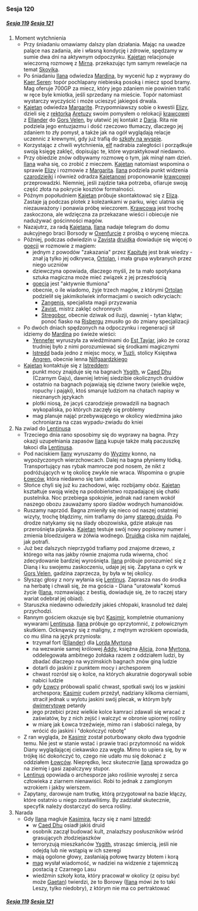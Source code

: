 ### Sesja 120
##### [Sesja 119](#sesja-119) [Sesja 121](#sesja-121)
1. Moment wytchnienia
    - Przy śniadaniu omawiamy dalszy plan działania. Mając na uwadze palące nas zadania, ale i własną kondycję i zdrowie, spędzamy w sumie dwa dni na aktywnym odpoczynku. [Kajetan](#g_kajetan) relacjonuje wieczorną rozmowę z [Mirną](#p_mirna). przekazując tym samym rewelacje na temat [Skovika](#p_skovik).
    - Po śniadaniu [Ilana](#g_ilana) odwiedza [Mardina](#p_mardin), by wycenić łup z wyprawy do [Kaer Seren](#l_kaer_seren): topór pochlapany niebieską posoką i miecz spod bramy. Mag oferuje 700GP za miecz, który jego zdaniem nie powinien trafić w ręce byle kmiotka, jeśli sprzedany na mieście. Topór natomiast wystarczy wyczyścić i może ucieszyć jakiegoś drwala.
    - [Kajetan](#g_kajetan) odwiedza [Margaritę](#p_margarita). Przypomniawszy sobie o kwestii [Elizy](#p_eliza), dzieli się z [rektorką](#p_margarita) [Aretuzy](#l_aretuza) swoim pomysłem o relokacji [krawcowej](#p_eliza) z [Ellander](#l_ellander) do [Gors Velen](#l_gors_velen), by ułatwić jej kontakt z [Darią](#p_daria). Rita nie podziela jego entuzjazmu i dość rzeczowo tłumaczy, dlaczego jej zdaniem to zły pomysł, a także jak na ogół wyglądają relacje uczennic z krewnymi, gdy już trafią do [szkoły na wyspie](#l_aretuza).
    - Korzystając z chwili wytchnienia, [elf](#g_kajetan) nadrabia zaległości i porządkuje swoją księgę zaklęć, dopisując te, które wypraktykował niedawno.
    - Przy obiedzie znów odbywamy rozmowę o tym, jak minął nam dzień. [Ilana](#g_ilana) waha się, co zrobić z mieczem. [Kajetan](#g_kajetan) natomiast wspomina o sprawie [Elizy](#p_eliza) i rozmowie z [Margaritą](#p_margarita). [Ilana](#g_ilana) podziela punkt widzenia [czarodziejki](#p_margarita) i również odradza [Kajetanowi](#g_kajetan) proponowanie [krawcowej](#p_eliza) przeprowadzki. Niemniej, jeśli zajdzie taka potrzeba, ofiaruje swoją część złota na pokrycie kosztów formalności.
    - Późnym popołudniem [Kajetan](#g_kajetan) próbuje skontaktować się z [Elizą](#p_eliza). Zastaje ją podczas plotek z koleżankami w parku, więc ulatnia się niezauważony i ponawia próbę wieczorem. [Krawcowa](#p_eliza) jest trochę zaskoczona, ale wdzięczna za przekazane wieści i obiecuje nie nadużywać gościnności magów.
    - Nazajutrz, za radą [Kajetana](#g_kajetan), [Ilana](#g_ilana) nadaje telegram do domu aukcyjnego braci Borsody w [Oxenfurcie](#l_oxenfurt) z prośbą o wycenę miecza.
    - Później, podczas odwiedzin u [Zavista](#p_zavist) [druidka](#g_ilana) dowiaduje się więcej o [goecji](#r_goecja) w rozmowie z magiem:
        - jednym z powodów "zakazania" przez [Kapitułę](#r_kapitula) jest brak wiedzy - znał ją tylko jej odkrywca, [Ortolan](#p_ortolan), i mała grupa wybranych przez niego uczniów
        - dziewczyna opowiada, dlaczego myśli, że ta mało spotykana sztuka magiczna może mieć związek z jej przeszłością
        - [goecja](#r_goecja) jest "aktywnie tłumiona"
        - obecnie, o ile wiadomo, żyje trzech magów, z którymi [Ortolan](#p_ortolan) podzielił się jakimikolwiek informacjami o swoich odkryciach:
            - [Zangenis](#p_zangenis), specjalista magii przyzwania
            - [Zavist](#p_zavist), mistrz zaklęć ochronnych
            - [Stregobor](#p_stregobor), obecnie dziwak od iluzji, dawniej - tytan klątw; ponoć fiasko na [Risbergu](#l_gora_cremora) zmusiło go do zmiany specjalizacji
    - Po dwóch dniach spędzonych na odpoczynku i regeneracji sił idziemy do [Mardina](#p_mardin) po świeże wieści:
        - [Yennefer](#p_yennefer) wyruszyła za wiedźminami do [Est Tayiar](#l_est_tayiar), jako że coraz trudniej było z nimi porozumiewać się środkami magicznymi
        - [Istredd](#p_istredd) bada jedno z miejsc mocy, w [Tuzli](#l_tuzla), stolicy Księstwa [Angren](#l_angren), obecnie lenna [Nilfgaardzkiego](#l_nilfgaard)
    - [Kajetan](#g_kajetan) kontaktuje się z [Istreddem](#p_istredd):
        - punkt mocy znajduje się na bagnach [Ysgith](#l_ysgith), w [Caed Dhu](#l_caed_dhu) (Czarnym Gaju), dawniej letniej siedzibie okolicznych druidów
        - ostatnio na bagnach pojawiają się dziwne twory (wielkie węże, ropuchy i pająki), ktoś smaruje ludziom na chatach napisy w nieznanych językach
        - plotki niosą, że jacyś czarodzieje prowadzili na bagnach wykopaliska, po których zaczęły się problemy
        - mag planuje nająć przebywającego w okolicy wiedźmina jako ochroniarza na czas wypadu-zwiadu do kniei
2. Na zwiad do [Lentinusa](#p_lentinus)
    - Trzeciego dnia rano sposobimy się do wyprawy na bagna. Przy okazji uzupełniania zapasów [Ilana](#g_ilana) kupuje także małą paczuszkę łakoci dla [Lentinusa](#p_lentinus).
    - Pod naciskiem [Ilany](#g_ilana) wyruszamy do [Wyzimy](#l_wyzima) konno, na wypożyczonych wierzchowcach. Dalej na bagna płyniemy łódką. Transportujący nas rybak mamrocze pod nosem, że nikt z podróżujących w tę okolicę zwykle nie wraca. Wspomina o grupie [Łowców](#r_lowca), która niedawno się tam udała.
    - Słońce chyli się już ku zachodowi, więc rozbijamy obóz. [Kajetan](#g_kajetan) kształtuje swoją wieżę na podobieństwo rozpadającej się chatki pustelnika. Noc przebiega spokojnie, jednak nad ranem wokół naszego obozu zauważamy sporo śladów wodnych humanoidów.
    - Ruszamy naprzód. Bagna zmieniły się nieco od naszej ostatniej wizyty, trochę błądzimy, nim trafiamy do jamy [starego druida](#p_lentinus). Po drodze natykamy się na ślady obozowiska, gdzie atakuje nas przerośnięta pijawka. [Kajetan](#g_kajetan) testuje swój nowy popisowy numer i zmienia bloedzuigera w żółwia wodnego. [Druidka](#g_ilana) ciska nim najdalej, jak potrafi.
    - Już bez dalszych nieprzygód trafiamy pod znajome drzewo, z którego wita nas jakby równie znajoma ruda wiwerna, choć zdecydowanie bardziej wyrośnięta. [Ilana](#g_ilana) próbuje porozumieć się z Dianą i ku swojemu zaskoczeniu, udaje jej się. Zapytana o cyrk w [Gors Velen](#l_gors_velen), gadzina zaprzecza, by była w tej okolicy.
    - Słysząc głosy z nory wyłania się [Lentinus](#p_lentinus). Zaprasza nas do środka na herbatę i chwali się, że ma gościa - Diana "uratowała" komuś życie ([Ilana](#g_ilana), rozmawiając z bestią, dowiaduje się, że to raczej stary wariat odebrał jej obiad).
    - Staruszka niedawno odwiedziły jakieś chłopaki, krasnolud też dalej przychodzi.
    - Rannym gościem okazuje się być [Kasimir](#g_kasimir), kompletnie otumaniony wywarami [Lentinusa](#p_lentinus). [Ilana](#g_ilana) próbuje go oprzytomnić, z połowicznym skutkiem. Ocknąwszy się z maligny, z mętnym wzrokiem opowiada, co mu ślina na język przyniosła:
        - trzymał fort ([Ellander](#l_ellander)) dla [Lorda Myrtona](#p_lord_myrton)
        - na wezwanie samej królowej [Addy](#p_adda), księżna [Alicja](#p_alicja_harevard), żona [Myrtona](#p_lord_myrton), oddelegowała ambitnego żołdaka razem z oddziałem ludzi, by zbadać dlaczego na wyzimskich bagnach znów giną ludzie
        - dotarli do jaskini z punktem mocy i archesporem
        - chwast rozrósł się o kolce, na których akuratnie dogorywali sobie nabici ludzie
        - gdy [Łowcy](#r_lowca) próbowali spalić chwast, spotkali swój los w jaskini archespora; [Kasimir](#g_kasimir) cudem przeżył, nadziany kilkoma cierniami, stracił jednak u wylotu jaskini swój plecak, w którym były [dwimerytowe](#r_dwimeryt) petardy
        - jego przebici przez wielkie kolce kamraci zdawali się wracać z zaświatów, by z nich zejść i walczyć w obronie upiornej rośliny
        - w miarę jak Łowca trzeźwieje, mimo ran i słabości nalega, by wrócić do jaskini i "dokończyć robotę"
    - Z ran wygląda, że [Kasimir](#g_kasimir) został poturbowany około dwa tygodnie temu. Nie jest w stanie wstać i prawie traci przytomność na widok Diany wyglądającej ciekawsko zza węgła. Mimo to upiera się, by w trójkę iść dokończyć to, czego nie udało mu się dokonać z oddziałem [Łowców](#r_lowca). Nieprędko, lecz skutecznie [Ilana](#g_ilana) sprowadza go na ziemię i gasi zapalczywy stupor.
    - [Lentinus](#p_lentinus) opowiada o archesporze jako roślinie wyrosłej z serca człowieka z ziarnem nienawiści. Robi to jednak z zamglonym wzrokiem i jakby wierszem.
    - Zapytany, darowuje nam trutkę, którą przygotował na bazie kłączy, które ostatnio u niego zostawiliśmy. By zadziałał skutecznie, specyfik należy dostarczyć do serca rośliny.
3. Narada
    - Gdy [Ilana](#g_ilana) magluje [Kasimira](#g_kasimir), łączy się z nami [Istredd](#p_istredd):
        - w [Caed Dhu](#l_caed_dhu) osiadł jakiś druid
        - osobnik zaczął budować kult, znalazłszy posłuszników wśród grasujących złodziejaszków
        - terroryzują mieszkańców [Ysgith](#l_ysgith), strasząc śmiercią, jeśli nie odejdą lub nie wstąpią w ich szeregi
        - mają ogolone głowy, zasłaniają połowę twarzy błotem i korą
        - [mag](#p_istredd) wysłał wiadomość, w nadziei na widzenie z tajemniczą postacią z Czarnego Lasu
        - wiedźmin szkoły kota, który pracował w okolicy (z opisu być może [Gaetan](#p_gaetan)) twierdzi, że to Borowy ([Ilana](#g_ilana) mówi że to taki Leszy, tylko niedobry), z którym nie ma co pertraktować

##### [Sesja 119](#sesja-119) [Sesja 121](#sesja-121)